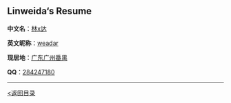 ## Linweida‘s  Resume

**中文名**：[林x达](#)

**英文昵称**：[weadar](#)

**现居地**：[广东广州番禺](#)

**QQ**：[284247180](#)







------

[<返回目录](https://weadar.github.io/index)